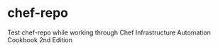 # chef-repo
Test chef-repo while working through Chef Infrastructure Automation Cookbook 2nd Edition
